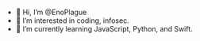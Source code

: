 - 👋 Hi, I’m @EnoPlague
- 👀 I’m interested in coding, infosec.
- 🌱 I’m currently learning JavaScript, Python, and Swift.

<!---
Enoplague/Enoplague is a ✨ special ✨ repository because its `README.md` (this file) appears on your GitHub profile.
You can click the Preview link to take a look at your changes.
--->
